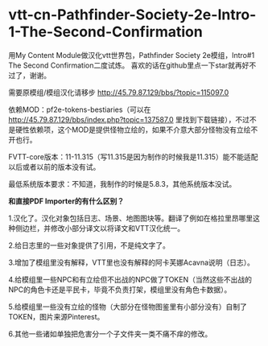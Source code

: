 # vtt-cn-Pathfinder-Society-2e-Intro-1-The-Second-Confirmation
用My Content Module做汉化vtt世界包，Pathfinder Society 2e模组，Intro#1 The Second Confirmation二度试炼。
喜欢的话在github里点一下star就再好不过了，谢谢。

需要原模组/模组汉化请移步 http://45.79.87.129/bbs/?topic=115097.0

依赖MOD：pf2e-tokens-bestiaries（可以在 http://45.79.87.129/bbs/index.php?topic=137587.0 里找到下载链接），不过不是硬性依赖项，这个MOD是提供怪物立绘的，如果不介意大部分怪物没有立绘不开也行。

FVTT-core版本：11-11.315（写11.315是因为制作的时候我是11.315）能不能适配以后或者以前的版本没有试。

最低系统版本要求：不知道，我制作的时候是5.8.3，其他系统版本没试。

**和直接PDF Importer的有什么区别？**

1.汉化了。汉化对象包括日志、场景、地图图块等。翻译了例如在格拉里昂哪里这种侧边栏，并修改小部分译文以将译文和VTT汉化统一。

2.给日志里的一些对象提供了引用，不是纯文字了。

3.增加了模组里没有解释，VTT里也没有解释的阿卡芙娜Acavna说明（日志）。

4.给模组里一些NPC和有立绘但不出战的NPC做了TOKEN（当然这些不出战的NPC的角色卡还是平民卡，毕竟不负责打架，模组里没有角色卡数据）。

5.给模组里一些没有立绘的怪物（大部分在怪物图鉴里有小部分没有）自制了TOKEN，图片来源Pinterest。

6.其他一些诸如单独把危害分一个子文件夹一类不痛不痒的修改。
